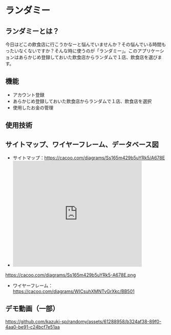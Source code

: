 # ランダミー
## ランダミーとは？
今日はどこの飲食店に行こうかなーと悩んでいませんか？​その悩んでいる時間もったいなくないですか？そんな時に使うのが「ランダミー」。このアプリケーションはあらかじめ登録しておいた飲食店からランダムで１店、飲食店を選びます。

## 機能
* アカウント登録
* あらかじめ登録しておいた飲食店からランダムで１店、飲食店を選択
* 使用したお金の管理

## 使用技術

## サイトマップ、ワイヤーフレーム、データベース図
* サイトマップ：https://cacoo.com/diagrams/Ss165m429b5uYRk5/A678E
* <iframe src="https://cacoo.com/diagrams/Ss165m429b5uYRk5/view?si=A678E&w=400&h=300" width="402" height="330" frameborder="0" scrolling="no"></iframe>
https://cacoo.com/diagrams/Ss165m429b5uYRk5-A678E.png
* ワイヤーフレーム：https://cacoo.com/diagrams/WICsuhXMNTvGrXkc/BB501

## デモ動画（一部）
https://github.com/kazuki-sp/randomy/assets/61288958/b324af38-89f0-4aa0-be91-c24bcf7e51aa

